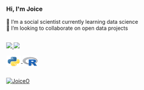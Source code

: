 <h3>Hi, I'm Joice</h3>
🌱 I’m a social scientist currently learning data science <br>
💞️ I’m looking to collaborate on open data projects

  ##
<div>
 <a href="https://github.com/JoiceO"> 
  <img height="180em" src="https://github-readme-stats.vercel.app/api?username=JoiceO&show_icons=true&theme=vue&inclue_all_commits=true&count_private=true" />
  <img height="180em" src="https://github-readme-stats.vercel.app/api/top-langs/?username=JoiceO&langs_count=15&layout=compact&show_icons=true&theme=vue" /> <br>
   </div>
  
 
<div style="display: inline_block"><br>
<img align="center" alt="Python" height="30" width="40" src="https://raw.githubusercontent.com/devicons/devicon/master/icons/python/python-original.svg">
<img align="center" alt="R" height="30" width="40" src="https://raw.githubusercontent.com/devicons/devicon/master/icons/r/r-original.svg">
</div>
  
  ##
 
 
  <!--![Snake animation](https://github.com/JoiceO/JoiceO/blob/output/github-contribution-grid-snake.svg) .github/workflows/main.yml
 
</div>

  ## -->

<div>
  <img src="https://komarev.com/ghpvc/?username=JoiceO&color=green" alt="JoiceO" /> 
  </div>


  

  
   

<!--
[![Readme Card](https://github-readme-stats.vercel.app/api/pin/?username=JoiceO&repo=github-readme-stats)](https://github.com/JoiceO/github-readme-stats)-->

